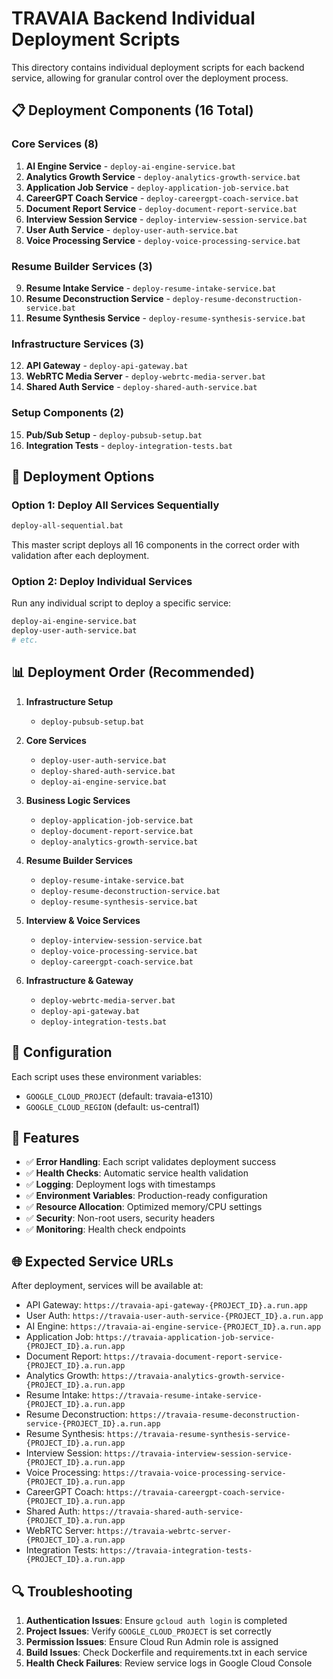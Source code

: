 # TRAVAIA Backend Individual Deployment Scripts

This directory contains individual deployment scripts for each backend service, allowing for granular control over the deployment process.

## 📋 Deployment Components (16 Total)

### Core Services (8)
1. **AI Engine Service** - `deploy-ai-engine-service.bat`
2. **Analytics Growth Service** - `deploy-analytics-growth-service.bat`
3. **Application Job Service** - `deploy-application-job-service.bat`
4. **CareerGPT Coach Service** - `deploy-careergpt-coach-service.bat`
5. **Document Report Service** - `deploy-document-report-service.bat`
6. **Interview Session Service** - `deploy-interview-session-service.bat`
7. **User Auth Service** - `deploy-user-auth-service.bat`
8. **Voice Processing Service** - `deploy-voice-processing-service.bat`

### Resume Builder Services (3)
9. **Resume Intake Service** - `deploy-resume-intake-service.bat`
10. **Resume Deconstruction Service** - `deploy-resume-deconstruction-service.bat`
11. **Resume Synthesis Service** - `deploy-resume-synthesis-service.bat`

### Infrastructure Services (3)
12. **API Gateway** - `deploy-api-gateway.bat`
13. **WebRTC Media Server** - `deploy-webrtc-media-server.bat`
14. **Shared Auth Service** - `deploy-shared-auth-service.bat`

### Setup Components (2)
15. **Pub/Sub Setup** - `deploy-pubsub-setup.bat`
16. **Integration Tests** - `deploy-integration-tests.bat`

## 🚀 Deployment Options

### Option 1: Deploy All Services Sequentially
```bash
deploy-all-sequential.bat
```
This master script deploys all 16 components in the correct order with validation after each deployment.

### Option 2: Deploy Individual Services
Run any individual script to deploy a specific service:
```bash
deploy-ai-engine-service.bat
deploy-user-auth-service.bat
# etc.
```

## 📊 Deployment Order (Recommended)

1. **Infrastructure Setup**
   - `deploy-pubsub-setup.bat`

2. **Core Services**
   - `deploy-user-auth-service.bat`
   - `deploy-shared-auth-service.bat`
   - `deploy-ai-engine-service.bat`

3. **Business Logic Services**
   - `deploy-application-job-service.bat`
   - `deploy-document-report-service.bat`
   - `deploy-analytics-growth-service.bat`

4. **Resume Builder Services**
   - `deploy-resume-intake-service.bat`
   - `deploy-resume-deconstruction-service.bat`
   - `deploy-resume-synthesis-service.bat`

5. **Interview & Voice Services**
   - `deploy-interview-session-service.bat`
   - `deploy-voice-processing-service.bat`
   - `deploy-careergpt-coach-service.bat`

6. **Infrastructure & Gateway**
   - `deploy-webrtc-media-server.bat`
   - `deploy-api-gateway.bat`
   - `deploy-integration-tests.bat`

## 🔧 Configuration

Each script uses these environment variables:
- `GOOGLE_CLOUD_PROJECT` (default: travaia-e1310)
- `GOOGLE_CLOUD_REGION` (default: us-central1)

## 📝 Features

- ✅ **Error Handling**: Each script validates deployment success
- ✅ **Health Checks**: Automatic service health validation
- ✅ **Logging**: Deployment logs with timestamps
- ✅ **Environment Variables**: Production-ready configuration
- ✅ **Resource Allocation**: Optimized memory/CPU settings
- ✅ **Security**: Non-root users, security headers
- ✅ **Monitoring**: Health check endpoints

## 🌐 Expected Service URLs

After deployment, services will be available at:
- API Gateway: `https://travaia-api-gateway-{PROJECT_ID}.a.run.app`
- User Auth: `https://travaia-user-auth-service-{PROJECT_ID}.a.run.app`
- AI Engine: `https://travaia-ai-engine-service-{PROJECT_ID}.a.run.app`
- Application Job: `https://travaia-application-job-service-{PROJECT_ID}.a.run.app`
- Document Report: `https://travaia-document-report-service-{PROJECT_ID}.a.run.app`
- Analytics Growth: `https://travaia-analytics-growth-service-{PROJECT_ID}.a.run.app`
- Resume Intake: `https://travaia-resume-intake-service-{PROJECT_ID}.a.run.app`
- Resume Deconstruction: `https://travaia-resume-deconstruction-service-{PROJECT_ID}.a.run.app`
- Resume Synthesis: `https://travaia-resume-synthesis-service-{PROJECT_ID}.a.run.app`
- Interview Session: `https://travaia-interview-session-service-{PROJECT_ID}.a.run.app`
- Voice Processing: `https://travaia-voice-processing-service-{PROJECT_ID}.a.run.app`
- CareerGPT Coach: `https://travaia-careergpt-coach-service-{PROJECT_ID}.a.run.app`
- Shared Auth: `https://travaia-shared-auth-service-{PROJECT_ID}.a.run.app`
- WebRTC Server: `https://travaia-webrtc-server-{PROJECT_ID}.a.run.app`
- Integration Tests: `https://travaia-integration-tests-{PROJECT_ID}.a.run.app`

## 🔍 Troubleshooting

1. **Authentication Issues**: Ensure `gcloud auth login` is completed
2. **Project Issues**: Verify `GOOGLE_CLOUD_PROJECT` is set correctly
3. **Permission Issues**: Ensure Cloud Run Admin role is assigned
4. **Build Issues**: Check Dockerfile and requirements.txt in each service
5. **Health Check Failures**: Review service logs in Google Cloud Console

